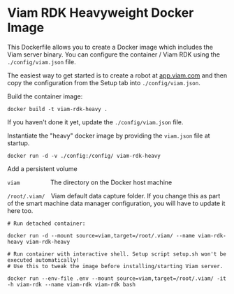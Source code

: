 # Viam RDK Heavyweight Docker Image

This Dockerfile allows you to create a Docker image which includes the Viam server binary.
You can configure the container / Viam RDK using the ```./config/viam.json``` file.

The easiest way to get started is to create a robot at [app.viam.com](https://app.viam.com]) and then copy the configuration from the Setup tab into ```./config/viam.json```.

Build the container image:
```
docker build -t viam-rdk-heavy .
```

If you haven't done it yet, update the ```./config/viam.json``` file.

Instantiate the "heavy" docker image by providing the ```viam.json``` file at startup.

```
docker run -d -v ./config:/config/ viam-rdk-heavy
```

Add a persistent volume

```viam```&emsp;&emsp;&emsp;&emsp;&emsp;The directory on the Docker host machine

```/root/.viam/```&emsp;Viam default data capture folder. If you change this as part of the smart machine data manager configuration, you will have to update it here too.

```
# Run detached container:

docker run -d --mount source=viam,target=/root/.viam/ --name viam-rdk-heavy viam-rdk-heavy

# Run container with interactive shell. Setup script setup.sh won't be executed automatically!
# Use this to tweak the image before installing/starting Viam server.

docker run --env-file .env --mount source=viam,target=/root/.viam/ -it -h viam-rdk --name viam-rdk viam-rdk bash
```
